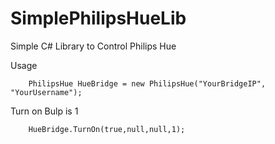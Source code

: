 # SimplePhilipsHueLib
Simple C# Library to Control Philips Hue

Usage

        PhilipsHue HueBridge = new PhilipsHue("YourBridgeIP", "YourUsername");
Turn on Bulp is 1

        HueBridge.TurnOn(true,null,null,1);
